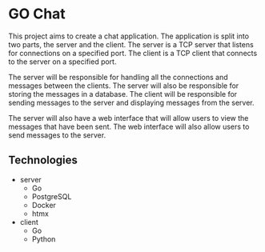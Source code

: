 # GO Chat

This project aims to create a chat application. The application is split into two parts, the server and the client. The server is a TCP server that listens for connections on a specified port. The client is a TCP client that connects to the server on a specified port.

The server will be responsible for handling all the connections and messages between the clients. The server will also be responsible for storing the messages in a database. The client will be responsible for sending messages to the server and displaying messages from the server.

The server will also have a web interface that will allow users to view the messages that have been sent. The web interface will also allow users to send messages to the server.

## Technologies

- server
  - Go
  - PostgreSQL
  - Docker
  - htmx
- client
  - Go
  - Python
